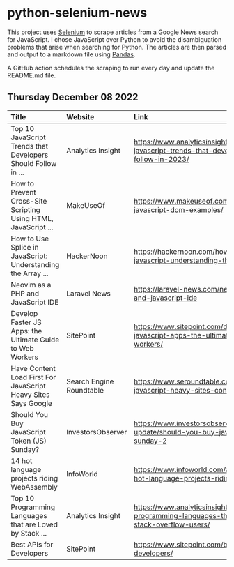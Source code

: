 # python-selenium-news

This project uses [Selenium](https://www.seleniumhq.org/) to scrape articles from a Google News search for JavaScript.
I chose JavaScript over Python to avoid the disambiguation problems that arise when searching for Python.
The articles are then parsed and output to a markdown file using [Pandas](https://pandas.pydata.org/).

A GitHub action schedules the scraping to run every day and update the README.md file.

## Thursday December 08 2022


| Title                                                          | Website                  | Link                                                                                                  |
|:---------------------------------------------------------------|:-------------------------|:------------------------------------------------------------------------------------------------------|
| Top 10 JavaScript Trends that Developers Should Follow in ...  | Analytics Insight        | https://www.analyticsinsight.net/top-10-javascript-trends-that-developers-should-follow-in-2023/      |
| How to Prevent Cross-Site Scripting Using HTML, JavaScript ... | MakeUseOf                | https://www.makeuseof.com/prevent-xss-html-javascript-dom-examples/                                   |
| How to Use Splice in JavaScript: Understanding the Array ...   | HackerNoon               | https://hackernoon.com/how-to-use-splice-in-javascript-understanding-the-array-method                 |
| Neovim as a PHP and JavaScript IDE                             | Laravel News             | https://laravel-news.com/neovim-as-a-php-and-javascript-ide                                           |
| Develop Faster JS Apps: the Ultimate Guide to Web Workers      | SitePoint                | https://www.sitepoint.com/developing-faster-javascript-apps-the-ultimate-guide-to-web-workers/        |
| Have Content Load First For JavaScript Heavy Sites Says Google | Search Engine Roundtable | https://www.seroundtable.com/google-javascript-heavy-sites-content-first-34516.html                   |
| Should You Buy JavaScript Token (JS) Sunday?                   | InvestorsObserver        | https://www.investorsobserver.com/news/crypto-update/should-you-buy-javascript-token-js-sunday-2      |
| 14 hot language projects riding WebAssembly                    | InfoWorld                | https://www.infoworld.com/article/3619608/14-hot-language-projects-riding-webassembly.html            |
| Top 10 Programming Languages that are Loved by Stack ...       | Analytics Insight        | https://www.analyticsinsight.net/top-10-programming-languages-that-are-loved-by-stack-overflow-users/ |
| Best APIs for Developers                                       | SitePoint                | https://www.sitepoint.com/best-apis-for-developers/                                                   |